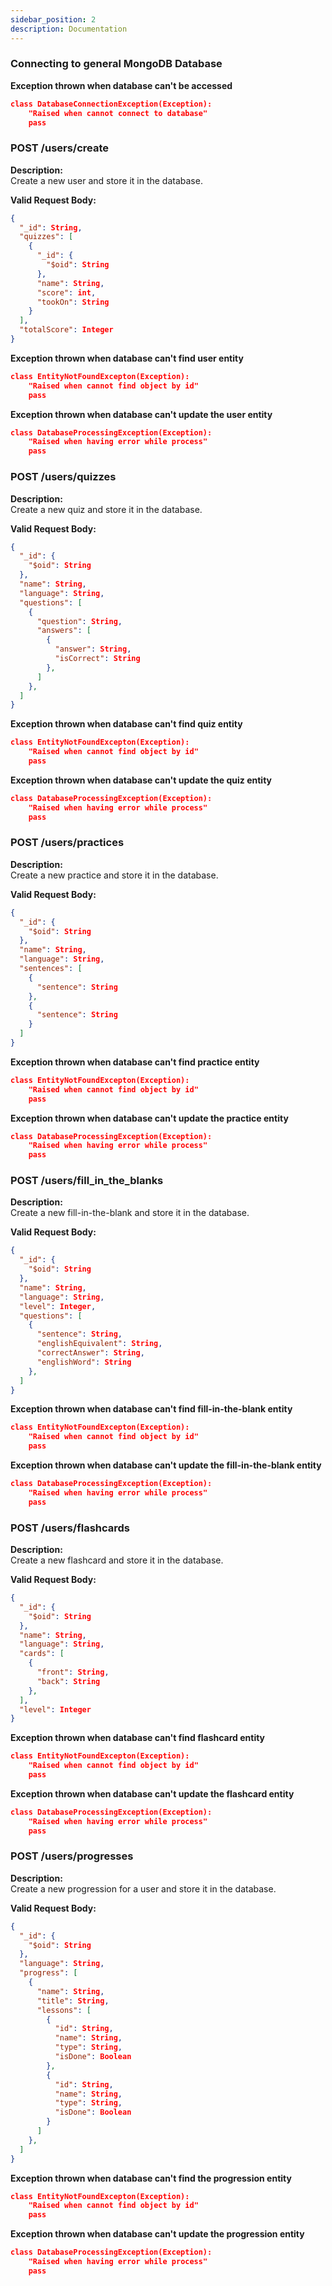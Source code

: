 ```yaml
---
sidebar_position: 2
description: Documentation
---
```


### Connecting to general MongoDB Database

**Exception thrown when database can't be accessed**     
```json
class DatabaseConnectionException(Exception):
    "Raised when cannot connect to database"
    pass
```

### POST /users/create
**Description:**    
Create a new user and store it in the database.
  
**Valid Request Body:**     
```json
{
  "_id": String,
  "quizzes": [
    {
      "_id": {
        "$oid": String
      },
      "name": String,
      "score": int,
      "tookOn": String
    }
  ],
  "totalScore": Integer
}
```

**Exception thrown when database can't find user entity**     
```json
class EntityNotFoundExcepton(Exception):
    "Raised when cannot find object by id"
    pass
```

**Exception thrown when database can't update the user entity**     
```json
class DatabaseProcessingException(Exception):
    "Raised when having error while process"
    pass
```



### POST /users/quizzes
**Description:**    
Create a new quiz and store it in the database.
  
**Valid Request Body:**     
```json
{
  "_id": {
    "$oid": String
  },
  "name": String,
  "language": String,
  "questions": [
    {
      "question": String,
      "answers": [
        {
          "answer": String,
          "isCorrect": String
        },
      ]
    },
  ]
}
```

**Exception thrown when database can't find quiz entity**     
```json
class EntityNotFoundExcepton(Exception):
    "Raised when cannot find object by id"
    pass
```

**Exception thrown when database can't update the quiz entity**     
```json
class DatabaseProcessingException(Exception):
    "Raised when having error while process"
    pass
```

### POST /users/practices
**Description:**    
Create a new practice and store it in the database.
  
**Valid Request Body:**     
```json
{
  "_id": {
    "$oid": String
  },
  "name": String,
  "language": String,
  "sentences": [
    {
      "sentence": String
    },
    {
      "sentence": String
    }
  ]
}
```

**Exception thrown when database can't find practice entity**     
```json
class EntityNotFoundExcepton(Exception):
    "Raised when cannot find object by id"
    pass
```

**Exception thrown when database can't update the practice entity**     
```json
class DatabaseProcessingException(Exception):
    "Raised when having error while process"
    pass
```

### POST /users/fill_in_the_blanks
**Description:**    
Create a new fill-in-the-blank and store it in the database.
  
**Valid Request Body:**     
```json
{
  "_id": {
    "$oid": String
  },
  "name": String,
  "language": String,
  "level": Integer,
  "questions": [
    {
      "sentence": String,
      "englishEquivalent": String,
      "correctAnswer": String,
      "englishWord": String
    },
  ]
}
```

**Exception thrown when database can't find fill-in-the-blank entity**     
```json
class EntityNotFoundExcepton(Exception):
    "Raised when cannot find object by id"
    pass
```

**Exception thrown when database can't update the fill-in-the-blank entity**     
```json
class DatabaseProcessingException(Exception):
    "Raised when having error while process"
    pass
```

### POST /users/flashcards
**Description:**    
Create a new flashcard and store it in the database.
  
**Valid Request Body:**     
```json
{
  "_id": {
    "$oid": String
  },
  "name": String,
  "language": String,
  "cards": [
    {
      "front": String,
      "back": String
    },
  ],
  "level": Integer
}
```

**Exception thrown when database can't find flashcard entity**     
```json
class EntityNotFoundExcepton(Exception):
    "Raised when cannot find object by id"
    pass
```

**Exception thrown when database can't update the flashcard entity**     
```json
class DatabaseProcessingException(Exception):
    "Raised when having error while process"
    pass
```

### POST /users/progresses
**Description:**    
Create a new progression for a user and store it in the database.
  
**Valid Request Body:**     
```json
{
  "_id": {
    "$oid": String
  },
  "language": String,
  "progress": [
    {
      "name": String,
      "title": String,
      "lessons": [
        {
          "id": String,
          "name": String,
          "type": String,
          "isDone": Boolean
        },
        {
          "id": String,
          "name": String,
          "type": String,
          "isDone": Boolean
        }
      ]
    },
  ]
}
```

**Exception thrown when database can't find the progression entity**     
```json
class EntityNotFoundExcepton(Exception):
    "Raised when cannot find object by id"
    pass
```

**Exception thrown when database can't update the progression entity**     
```json
class DatabaseProcessingException(Exception):
    "Raised when having error while process"
    pass
```
